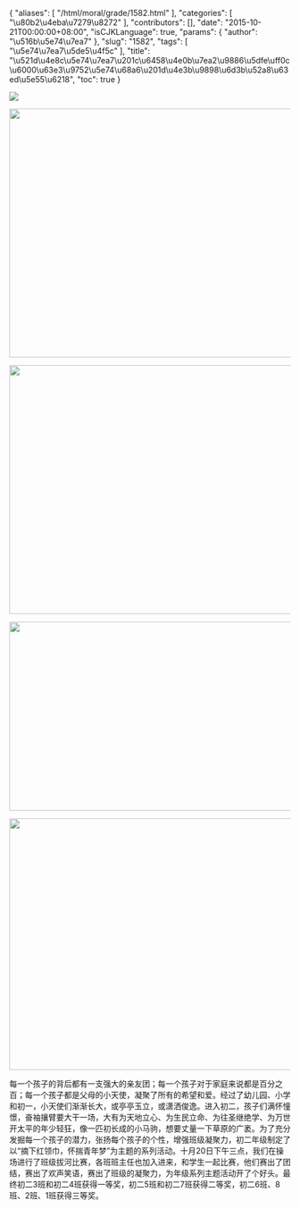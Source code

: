 {
    "aliases": [
        "/html/moral/grade/1582.html"
    ],
    "categories": [
        "\u80b2\u4eba\u7279\u8272"
    ],
    "contributors": [],
    "date": "2015-10-21T00:00:00+08:00",
    "isCJKLanguage": true,
    "params": {
        "author": "\u516b\u5e74\u7ea7"
    },
    "slug": "1582",
    "tags": [
        "\u5e74\u7ea7\u5de5\u4f5c"
    ],
    "title": "\u521d\u4e8c\u5e74\u7ea7\u201c\u6458\u4e0b\u7ea2\u9886\u5dfe\uff0c\u6000\u63e3\u9752\u5e74\u68a6\u201d\u4e3b\u9898\u6d3b\u52a8\u63ed\u5e55\u6218",
    "toc": true
}


<img
    src="http://www.tfls.cn/images/151021/7-151021095T4S9.jpg"
    style="display:block;margin-left:auto;margin-right:auto;"
    decoding="async"
    fetchpriority="auto"
    loading="lazy"
/>





<img
    src="https://cdn.tfls.online/mirror/full/7be1c92e076ee99704fe3b8b5861b973220a9bda.jpg"
    style="display:block;margin-left:auto;margin-right:auto;"
    decoding="async"
    fetchpriority="auto"
    loading="lazy"
    height="445"
    width="600"
/>




  






<img
    src="https://cdn.tfls.online/mirror/full/4b5dd5eb3c5e07312bdf1d3a56a1e9f76173596f.jpg"
    style="display:block;margin-left:auto;margin-right:auto;"
    decoding="async"
    fetchpriority="auto"
    loading="lazy"
    height="445"
    width="600"
/>





<img
    src="https://cdn.tfls.online/mirror/full/32b50fce07a60899cb87a1986a132bc0673dc2d1.jpg"
    style="display:block;margin-left:auto;margin-right:auto;"
    decoding="async"
    fetchpriority="auto"
    loading="lazy"
    height="338"
    width="600"
/>




  






<img
    src="https://cdn.tfls.online/mirror/full/101cabd46b584dabfcd196d758a19b55e8a6621e.jpg"
    style="display:block;margin-left:auto;margin-right:auto;"
    decoding="async"
    fetchpriority="auto"
    loading="lazy"
    height="450"
    width="600"
/>




  





每一个孩子的背后都有一支强大的亲友团；每一个孩子对于家庭来说都是百分之百；每一个孩子都是父母的小天使，凝聚了所有的希望和爱。经过了幼儿园、小学和初一，小天使们渐渐长大，或亭亭玉立，或潇洒俊逸。进入初二，孩子们满怀憧憬，奋袖攘臂要大干一场，大有为天地立心、为生民立命、为往圣继绝学、为万世开太平的年少轻狂，像一匹初长成的小马驹，想要丈量一下草原的广袤。为了充分发掘每一个孩子的潜力，张扬每个孩子的个性，增强班级凝聚力，初二年级制定了以“摘下红领巾，怀揣青年梦”为主题的系列活动。十月20日下午三点，我们在操场进行了班级拔河比赛，各班班主任也加入进来，和学生一起比赛，他们赛出了团结，赛出了欢声笑语，赛出了班级的凝聚力，为年级系列主题活动开了个好头。最终初二3班和初二4班获得一等奖，初二5班和初二7班获得二等奖，初二6班、8班、2班、1班获得三等奖。







  





  



